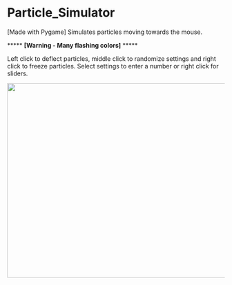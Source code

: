 # Particle_Simulator
[Made with Pygame]
Simulates particles moving towards the mouse.

***** **[Warning - Many flashing colors]** *****


Left click to deflect particles, middle click to randomize settings and right click to freeze particles.
Select settings to enter a number or right click for sliders.


<img src="https://user-images.githubusercontent.com/38061493/131282360-c6900536-17fa-4b7f-98fd-d0e3f65ba3cb.png" width="750" height="450" />


